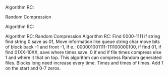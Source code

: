 Algorithm RC:

Random Compression

Algorithm RC:

Algorithm RC: Random Compression Algorithm RC:  Find 0000-1111 if string find string 0 save as 01, Move information like queue string char move bits of block back -1 and front -1, If e.: 000001001111-111100000100, if find 01, if find 01XX-10XX, save where times save. 0 if end if file times compress else 1 and where it that on top. This algorithm can compress Random generated files. Blocks long need increase every time. Times and times of times. Add 1 on the start and 0-7 zeros.
